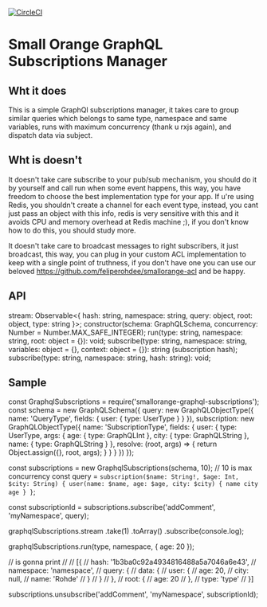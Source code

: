 [![CircleCI](https://circleci.com/gh/feliperohdee/smallorange-graphql-subscriptions.svg?style=svg)](https://circleci.com/gh/feliperohdee/smallorange-graphql-subscriptions)

# Small Orange GraphQL Subscriptions Manager

## Wht it does

This is a simple GraphQl subscriptions manager, it takes care to group similar queries which belongs to same type, namespace and same variables, runs with maximum concurrency (thank u rxjs again), and dispatch data via subject.

## Wht is doesn't

It doesn't take care subscribe to your pub/sub mechanism, you should do it by yourself and call run when some event happens, this way, you have freedom to choose the best implementation type for your app. If u're using Redis, you shouldn't create a channel for each event type, instead, you cant just pass an object with this info, redis is very sensitive with this and it avoids CPU and memory overhead at Redis machine ;), if you don't know how to do this, you should study more.

It doesn't take care to broadcast messages to right subscribers, it just broadcast, this way, you can plug in your custom ACL implementation to keep with a single point of truthness, if you don't have one you can use our beloved https://github.com/feliperohdee/smallorange-acl and be happy.

## API
stream: Observable<{
	hash: string,
	namespace: string,
	query: object,
	root: object,
	type: string
}>;
constructor(schema: GraphQLSchema, concurrency: Number = Number.MAX_SAFE_INTEGER);
run(type: string, namespace: string, root: object = {}): void;
subscribe(type: string, namespace: string, variables: object = {}, context: object = {}): string (subscription hash);
subscribe(type: string, namespace: string, hash: string): void;

## Sample

const GraphqlSubscriptions = require('smallorange-graphql-subscriptions');
const schema = new GraphQLSchema({
    query: new GraphQLObjectType({
        name: 'QueryType',
        fields: {
            user: {
                type: UserType
            }
        }
    }),
    subscription: new GraphQLObjectType({
        name: 'SubscriptionType',
        fields: {
            user: {
                type: UserType,
                args: {
                    age: {
                        type: GraphQLInt
                    },
                    city: {
                        type: GraphQLString
                    },
                    name: {
                        type: GraphQLString
                    }
                },
                resolve: (root, args) => {
                    return Object.assign({}, root, args);
                }
            }
        }
    })
});

const subscriptions = new GraphqlSubscriptions(schema, 10); // 10 is max concurrency
const query = `subscription($name: String!, $age: Int, $city: String) {
        user(name: $name, age: $age, city: $city) {
            name
            city
            age
        }
    }`;

const subscriptionId = subscriptions.subscribe('addComment', 'myNamespace', query);

graphqlSubscriptions.stream
	.take(1)
    .toArray()
    .subscribe(console.log);

   graphqlSubscriptions.run(type, namespace, {
        age: 20
    });

// is gonna print
//
// [{
//     hash: '1b3ba0c92a4934816488a5a7046a6e43',
//     namespace: 'namespace',
//     query: {
//         data: {
//             user: {
//                 age: 20,
//                 city: null,
//                 name: 'Rohde'
//             }
//         }
//     },
//     root: {
//         age: 20
//     },
//     type: 'type'
// }]

subscriptions.unsubscribe('addComment', 'myNamespace', subscriptionId);


